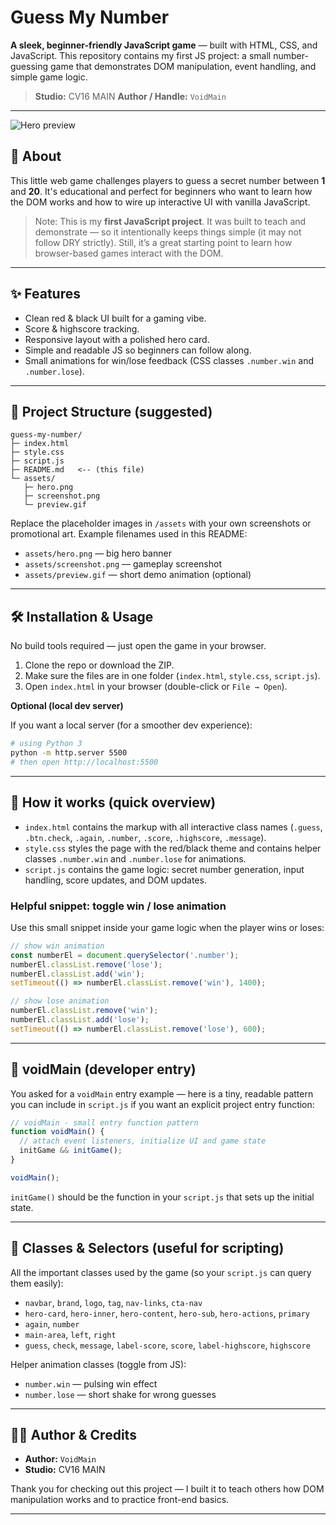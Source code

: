 # Guess My Number

**A sleek, beginner-friendly JavaScript game** — built with HTML, CSS, and JavaScript. This repository contains my first JS project: a small number-guessing game that demonstrates DOM manipulation, event handling, and simple game logic.

> **Studio:** CV16 MAIN
> **Author / Handle:** `VoidMain`

---

<!-- Hero image (replace `assets/hero.png` with your own) -->

![Hero preview](assets/hero.png)

## 🎯 About

This little web game challenges players to guess a secret number between **1** and **20**. It's educational and perfect for beginners who want to learn how the DOM works and how to wire up interactive UI with vanilla JavaScript.

> Note: This is my **first JavaScript project**. It was built to teach and demonstrate — so it intentionally keeps things simple (it may not follow DRY strictly). Still, it’s a great starting point to learn how browser-based games interact with the DOM.

---

## ✨ Features

* Clean red & black UI built for a gaming vibe.
* Score & highscore tracking.
* Responsive layout with a polished hero card.
* Simple and readable JS so beginners can follow along.
* Small animations for win/lose feedback (CSS classes `.number.win` and `.number.lose`).

---

## 📁 Project Structure (suggested)

```
guess-my-number/
├─ index.html
├─ style.css
├─ script.js
├─ README.md   <-- (this file)
└─ assets/
   ├─ hero.png
   ├─ screenshot.png
   └─ preview.gif
```

Replace the placeholder images in `/assets` with your own screenshots or promotional art. Example filenames used in this README:

* `assets/hero.png` — big hero banner
* `assets/screenshot.png` — gameplay screenshot
* `assets/preview.gif` — short demo animation (optional)

---

## 🛠️ Installation & Usage

No build tools required — just open the game in your browser.

1. Clone the repo or download the ZIP.
2. Make sure the files are in one folder (`index.html`, `style.css`, `script.js`).
3. Open `index.html` in your browser (double-click or `File → Open`).

**Optional (local dev server)**

If you want a local server (for a smoother dev experience):

```bash
# using Python 3
python -m http.server 5500
# then open http://localhost:5500
```

---

## 🧩 How it works (quick overview)

* `index.html` contains the markup with all interactive class names (`.guess`, `.btn.check`, `.again`, `.number`, `.score`, `.highscore`, `.message`).
* `style.css` styles the page with the red/black theme and contains helper classes `.number.win` and `.number.lose` for animations.
* `script.js` contains the game logic: secret number generation, input handling, score updates, and DOM updates.

### Helpful snippet: toggle win / lose animation

Use this small snippet inside your game logic when the player wins or loses:

```js
// show win animation
const numberEl = document.querySelector('.number');
numberEl.classList.remove('lose');
numberEl.classList.add('win');
setTimeout(() => numberEl.classList.remove('win'), 1400);

// show lose animation
numberEl.classList.remove('win');
numberEl.classList.add('lose');
setTimeout(() => numberEl.classList.remove('lose'), 600);
```

---

## 🔧 voidMain (developer entry)

You asked for a `voidMain` entry example — here is a tiny, readable pattern you can include in `script.js` if you want an explicit project entry function:

```js
// voidMain - small entry function pattern
function voidMain() {
  // attach event listeners, initialize UI and game state
  initGame && initGame();
}

voidMain();
```

`initGame()` should be the function in your `script.js` that sets up the initial state.

---

## 🧭 Classes & Selectors (useful for scripting)

All the important classes used by the game (so your `script.js` can query them easily):

* `navbar`, `brand`, `logo`, `tag`, `nav-links`, `cta-nav`
* `hero-card`, `hero-inner`, `hero-content`, `hero-sub`, `hero-actions`, `primary`
* `again`, `number`
* `main-area`, `left`, `right`
* `guess`, `check`, `message`, `label-score`, `score`, `label-highscore`, `highscore`

Helper animation classes (toggle from JS):

* `number.win` — pulsing win effect
* `number.lose` — short shake for wrong guesses

---

## 🧑‍💻 Author & Credits

* **Author:** `VoidMain`
* **Studio:** CV16 MAIN

Thank you for checking out this project — I built it to teach others how DOM manipulation works and to practice front-end basics.

---
